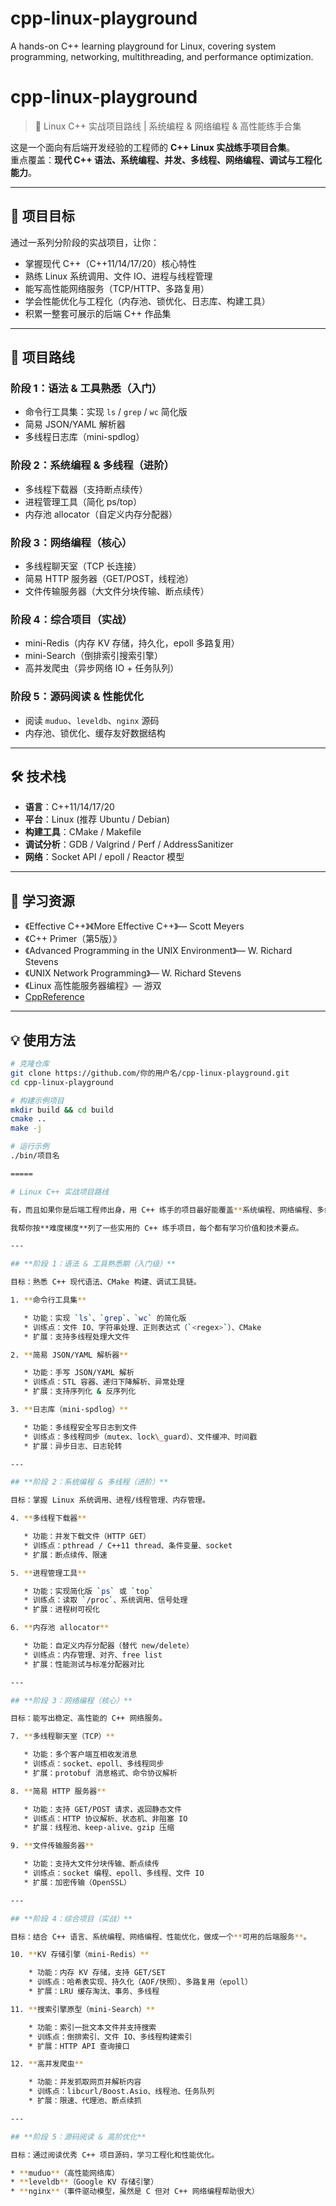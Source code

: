 # cpp-linux-playground
A hands-on C++ learning playground for Linux, covering system programming, networking, multithreading, and performance optimization.

# cpp-linux-playground

> 🐧 Linux C++ 实战项目路线 | 系统编程 & 网络编程 & 高性能练手合集

这是一个面向有后端开发经验的工程师的 **C++ Linux 实战练手项目合集**。  
重点覆盖：**现代 C++ 语法、系统编程、并发、多线程、网络编程、调试与工程化能力**。

---

## 🎯 项目目标

通过一系列分阶段的实战项目，让你：

- 掌握现代 C++（C++11/14/17/20）核心特性  
- 熟练 Linux 系统调用、文件 IO、进程与线程管理  
- 能写高性能网络服务（TCP/HTTP、多路复用）  
- 学会性能优化与工程化（内存池、锁优化、日志库、构建工具）  
- 积累一整套可展示的后端 C++ 作品集  

---

## 🚀 项目路线

### **阶段 1：语法 & 工具熟悉（入门）**
- 命令行工具集：实现 `ls` / `grep` / `wc` 简化版  
- 简易 JSON/YAML 解析器  
- 多线程日志库（mini-spdlog）

### **阶段 2：系统编程 & 多线程（进阶）**
- 多线程下载器（支持断点续传）  
- 进程管理工具（简化 ps/top）  
- 内存池 allocator（自定义内存分配器）

### **阶段 3：网络编程（核心）**
- 多线程聊天室（TCP 长连接）  
- 简易 HTTP 服务器（GET/POST，线程池）  
- 文件传输服务器（大文件分块传输、断点续传）

### **阶段 4：综合项目（实战）**
- mini-Redis（内存 KV 存储，持久化，epoll 多路复用）  
- mini-Search（倒排索引搜索引擎）  
- 高并发爬虫（异步网络 IO + 任务队列）

### **阶段 5：源码阅读 & 性能优化**
- 阅读 `muduo`、`leveldb`、`nginx` 源码  
- 内存池、锁优化、缓存友好数据结构  

---

## 🛠 技术栈

- **语言**：C++11/14/17/20  
- **平台**：Linux (推荐 Ubuntu / Debian)  
- **构建工具**：CMake / Makefile  
- **调试分析**：GDB / Valgrind / Perf / AddressSanitizer  
- **网络**：Socket API / epoll / Reactor 模型  

---

## 📖 学习资源

- 《Effective C++》《More Effective C++》— Scott Meyers  
- 《C++ Primer（第5版）》  
- 《Advanced Programming in the UNIX Environment》— W. Richard Stevens  
- 《UNIX Network Programming》— W. Richard Stevens  
- 《Linux 高性能服务器编程》— 游双  
- [CppReference](https://en.cppreference.com)  

---

## 💡 使用方法

```bash
# 克隆仓库
git clone https://github.com/你的用户名/cpp-linux-playground.git
cd cpp-linux-playground

# 构建示例项目
mkdir build && cd build
cmake ..
make -j

# 运行示例
./bin/项目名

=====

# Linux C++ 实战项目路线

有，而且如果你是后端工程师出身，用 C++ 练手的项目最好能覆盖**系统编程、网络编程、多线程、性能优化**这几个核心能力，这样你既能巩固语言功底，又能学到 Linux 系统底层知识。

我帮你按**难度梯度**列了一些实用的 C++ 练手项目，每个都有学习价值和技术要点。

---

## **阶段 1：语法 & 工具熟悉期（入门级）**

目标：熟悉 C++ 现代语法、CMake 构建、调试工具链。

1. **命令行工具集**

   * 功能：实现 `ls`、`grep`、`wc` 的简化版
   * 训练点：文件 IO、字符串处理、正则表达式（`<regex>`）、CMake
   * 扩展：支持多线程处理大文件

2. **简易 JSON/YAML 解析器**

   * 功能：手写 JSON/YAML 解析
   * 训练点：STL 容器、递归下降解析、异常处理
   * 扩展：支持序列化 & 反序列化

3. **日志库（mini-spdlog）**

   * 功能：多线程安全写日志到文件
   * 训练点：多线程同步（mutex、lock\_guard）、文件缓冲、时间戳
   * 扩展：异步日志、日志轮转

---

## **阶段 2：系统编程 & 多线程（进阶）**

目标：掌握 Linux 系统调用、进程/线程管理、内存管理。

4. **多线程下载器**

   * 功能：并发下载文件（HTTP GET）
   * 训练点：pthread / C++11 thread、条件变量、socket
   * 扩展：断点续传、限速

5. **进程管理工具**

   * 功能：实现简化版 `ps` 或 `top`
   * 训练点：读取 `/proc`、系统调用、信号处理
   * 扩展：进程树可视化

6. **内存池 allocator**

   * 功能：自定义内存分配器（替代 new/delete）
   * 训练点：内存管理、对齐、free list
   * 扩展：性能测试与标准分配器对比

---

## **阶段 3：网络编程（核心）**

目标：能写出稳定、高性能的 C++ 网络服务。

7. **多线程聊天室（TCP）**

   * 功能：多个客户端互相收发消息
   * 训练点：socket、epoll、多线程同步
   * 扩展：protobuf 消息格式、命令协议解析

8. **简易 HTTP 服务器**

   * 功能：支持 GET/POST 请求，返回静态文件
   * 训练点：HTTP 协议解析、状态机、非阻塞 IO
   * 扩展：线程池、keep-alive、gzip 压缩

9. **文件传输服务器**

   * 功能：支持大文件分块传输、断点续传
   * 训练点：socket 编程、epoll、多线程、文件 IO
   * 扩展：加密传输（OpenSSL）

---

## **阶段 4：综合项目（实战）**

目标：结合 C++ 语言、系统编程、网络编程、性能优化，做成一个**可用的后端服务**。

10. **KV 存储引擎（mini-Redis）**

    * 功能：内存 KV 存储，支持 GET/SET
    * 训练点：哈希表实现、持久化（AOF/快照）、多路复用（epoll）
    * 扩展：LRU 缓存淘汰、事务、多线程

11. **搜索引擎原型（mini-Search）**

    * 功能：索引一批文本文件并支持搜索
    * 训练点：倒排索引、文件 IO、多线程构建索引
    * 扩展：HTTP API 查询接口

12. **高并发爬虫**

    * 功能：并发抓取网页并解析内容
    * 训练点：libcurl/Boost.Asio、线程池、任务队列
    * 扩展：限速、代理池、断点续抓

---

## **阶段 5：源码阅读 & 高阶优化**

目标：通过阅读优秀 C++ 项目源码，学习工程化和性能优化。

* **muduo**（高性能网络库）
* **leveldb**（Google KV 存储引擎）
* **nginx**（事件驱动模型，虽然是 C 但对 C++ 网络编程帮助很大）
